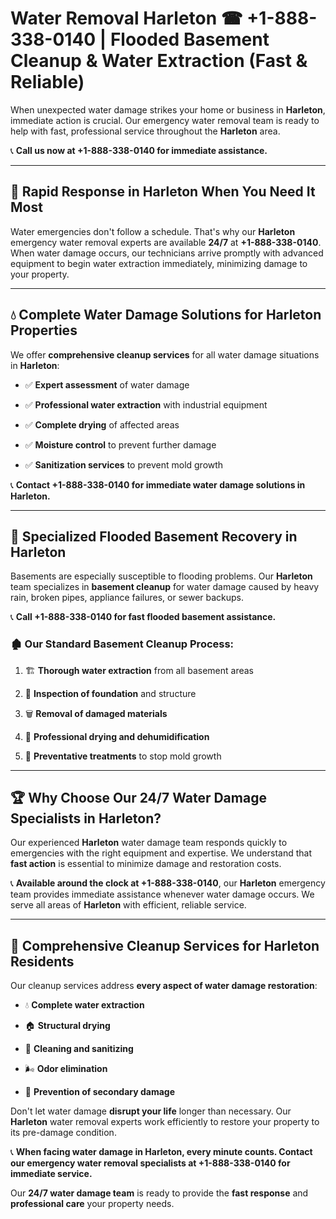 # Water Removal Harleton ☎ +1-888-338-0140 | Flooded Basement Cleanup & Water Extraction (Fast & Reliable)

When unexpected water damage strikes your home or business in **Harleton**, immediate action is crucial. Our emergency water removal team is ready to help with fast, professional service throughout the **Harleton** area. 

📞 **Call us now at +1-888-338-0140 for immediate assistance.**
---
## 🚀 Rapid Response in Harleton When You Need It Most
Water emergencies don't follow a schedule. That's why our **Harleton** emergency water removal experts are available **24/7** at **+1-888-338-0140**. When water damage occurs, our technicians arrive promptly with advanced equipment to begin water extraction immediately, minimizing damage to your property.
---
## 💧 Complete Water Damage Solutions for Harleton Properties
We offer **comprehensive cleanup services** for all water damage situations in **Harleton**:
- ✅ **Expert assessment** of water damage  
- ✅ **Professional water extraction** with industrial equipment  
- ✅ **Complete drying** of affected areas  
- ✅ **Moisture control** to prevent further damage  
- ✅ **Sanitization services** to prevent mold growth  
📞 **Contact +1-888-338-0140 for immediate water damage solutions in Harleton.**
---
## 🌊 Specialized Flooded Basement Recovery in Harleton
Basements are especially susceptible to flooding problems. Our **Harleton** team specializes in **basement cleanup** for water damage caused by heavy rain, broken pipes, appliance failures, or sewer backups. 
📞 **Call +1-888-338-0140 for fast flooded basement assistance.**
### 🏚️ Our Standard Basement Cleanup Process:
1. 🏗️ **Thorough water extraction** from all basement areas  
2. 🔎 **Inspection of foundation** and structure  
3. 🗑️ **Removal of damaged materials**  
4. 💨 **Professional drying and dehumidification**  
5. 🚫 **Preventative treatments** to stop mold growth  
---
## 🏆 Why Choose Our 24/7 Water Damage Specialists in Harleton?
Our experienced **Harleton** water damage team responds quickly to emergencies with the right equipment and expertise. We understand that **fast action** is essential to minimize damage and restoration costs.
📞 **Available around the clock at +1-888-338-0140**, our **Harleton** emergency team provides immediate assistance whenever water damage occurs. We serve all areas of **Harleton** with efficient, reliable service.
---
## 🧹 Comprehensive Cleanup Services for Harleton Residents
Our cleanup services address **every aspect of water damage restoration**:
- 💧 **Complete water extraction**  
- 🏠 **Structural drying**  
- 🧼 **Cleaning and sanitizing**  
- 🌬️ **Odor elimination**  
- 🚫 **Prevention of secondary damage**  
Don't let water damage **disrupt your life** longer than necessary. Our **Harleton** water removal experts work efficiently to restore your property to its pre-damage condition.
📞 **When facing water damage in Harleton, every minute counts. Contact our emergency water removal specialists at +1-888-338-0140 for immediate service.**
Our **24/7 water damage team** is ready to provide the **fast response** and **professional care** your property needs.
